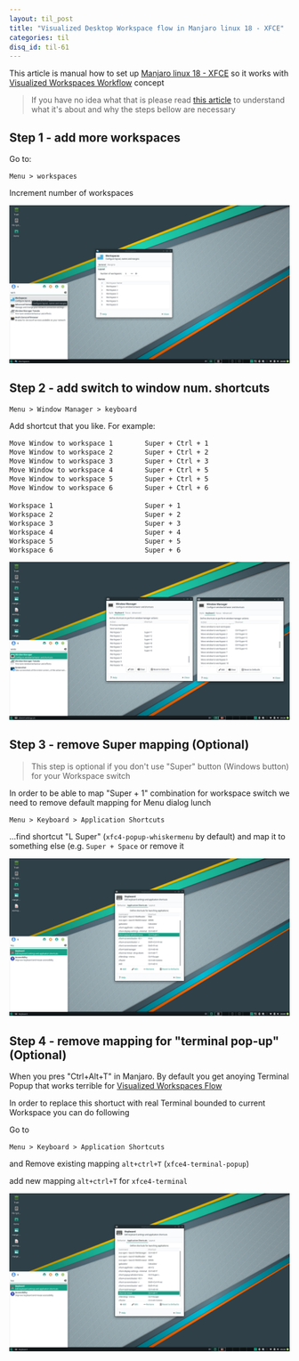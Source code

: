 ```yaml
---
layout: til_post
title: "Visualized Desktop Workspace flow in Manjaro linux 18 - XFCE"
categories: til
disq_id: til-61
---
```



This article is manual how to set up [Manjaro linux 18 - XFCE](https://manjaro.org/download/xfce/) so it works with   [Visualized Workspaces Workflow](https://blog.eq8.eu/article/visualized-desktop-workspaces-flow.html) concept

> If you have no idea what that is please read [this article](https://blog.eq8.eu/article/visualized-desktop-workspaces-flow.html)  to understand what it's about and why the steps bellow are necessary  

## Step 1 - add more workspaces

 Go to:

```
Menu > workspaces 
```

Increment number of workspaces

![](https://raw.githubusercontent.com/equivalent/equivalent.github.io/master/assets/2019/manjaro-step1-add-workspaces.png)

## Step 2  - add  switch to window num. shortcuts

```
Menu > Window Manager > keyboard
```

Add shortcut that you like. For example:

```
Move Window to workspace 1        Super + Ctrl + 1
Move Window to workspace 2        Super + Ctrl + 2
Move Window to workspace 3        Super + Ctrl + 3
Move Window to workspace 4        Super + Ctrl + 5
Move Window to workspace 5        Super + Ctrl + 5
Move Window to workspace 6        Super + Ctrl + 6

Workspace 1                       Super + 1
Workspace 2                       Super + 2
Workspace 3                       Super + 3
Workspace 4                       Super + 4
Workspace 5                       Super + 5
Workspace 6                       Super + 6

```

![](https://raw.githubusercontent.com/equivalent/equivalent.github.io/master/assets/2019/manjaro-step-2-add-window-shortcut--witch-workspace.png)

## Step 3 - remove Super mapping (Optional)

> This step is optional if you don't use "Super" button (Windows button) for your Workspace switch

In order to be able to map "Super + 1" combination for workspace switch  we need to remove default mapping for Menu dialog lunch


```
Menu > Keyboard > Application Shortcuts
```

...find shortcut "L Super" (`xfc4-popup-whiskermenu` by default) and map it to something else (e.g. `Super + Space` or remove it

![](https://raw.githubusercontent.com/equivalent/equivalent.github.io/master/assets/2019/manjaro-step3-remove-super-shortcut.png)


## Step 4 - remove mapping for "terminal pop-up" (Optional)

When you pres "Ctrl+Alt+T" in Manjaro. By default you get anoying Terminal Popup
that works terrible for [Visualized Workspaces Flow](https://blog.eq8.eu/article/visualized-desktop-workspaces-flow.html)

In order to replace this shortuct with real Terminal bounded to current
Workspace you can do following


Go to 

```
Menu > Keyboard > Application Shortcuts
```

and Remove existing mapping `alt+ctrl+T` (`xfce4-terminal-popup`)

add new mapping `alt+ctrl+T`  for `xfce4-terminal`

![](https://raw.githubusercontent.com/equivalent/equivalent.github.io/master/assets/2019/manjaro-step-4-replace-terminal-popup-shortcut.png)
